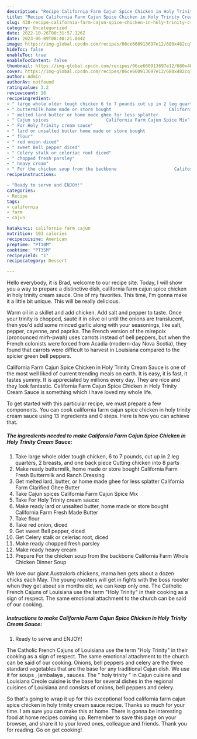 ```yaml
---
description: "Recipe California Farm Cajun Spice Chicken in Holy Trinity Cream Sauce the Very Delicious}"
title: "Recipe California Farm Cajun Spice Chicken in Holy Trinity Cream Sauce the Very Delicious}"
slug: 438-recipe-california-farm-cajun-spice-chicken-in-holy-trinity-cream-sauce-the-very-delicious
category: Uncategorized
date: 2022-10-26T00:31:57.126Z
date: 2023-06-09T08:40:21.044Z
image: https://img-global.cpcdn.com/recipes/06ce660913697e12/680x482cq70/california-farm-cajun-spice-chicken-in-holy-trinity-cream-sauce-recipe-main-photo.jpg
hideToc: false
enableToc: true
enableTocContent: false
thumbnail: https://img-global.cpcdn.com/recipes/06ce660913697e12/680x482cq70/california-farm-cajun-spice-chicken-in-holy-trinity-cream-sauce-recipe-main-photo.jpg
cover: https://img-global.cpcdn.com/recipes/06ce660913697e12/680x482cq70/california-farm-cajun-spice-chicken-in-holy-trinity-cream-sauce-recipe-main-photo.jpg
author: Admin
authorAv: notfound
ratingvalue: 3.2
reviewcount: 16
recipeingredient:
- " large whole older tough chicken 6 to 7 pounds cut up in 2 leg quarters 2 breasts and one back piece                      Cutting chicken into 8 parts"
- " buttermilk home made or store bought                      California Farm Fresh Buttermilk and Ranch Dressing"
- " melted lard butter or home made ghee for less splatter                      California Farm Clarified Ghee Butter"
- " Cajun spices                      California Farm Cajun Spice Mix"
- " For Holy Trinity cream sauce"
- " lard or unsalted butter home made or store bought                      California Farm Fresh Made Butter"
- " flour"
- " red onion diced"
- " sweet Bell pepper diced"
- " Celery stalk or celeriac root diced"
- " chopped fresh parsley"
- " heavy cream"
- " For the chicken soup from the backbone                      California Farm Whole Chicken Dinner Soup"
recipeinstructions:

- "Ready to serve and ENJOY!"
categories:
- Recipe
tags:
- california
- farm
- cajun

katakunci: california farm cajun 
nutrition: 103 calories
recipecuisine: American
preptime: "PT10M"
cooktime: "PT35M"
recipeyield: "1"
recipecategory: Dessert

---
```



Hello everybody, it is Brad, welcome to our recipe site. Today, I will show you a way to prepare a distinctive dish, california farm cajun spice chicken in holy trinity cream sauce. One of my favorites. This time, I'm gonna make it a little bit unique. This will be really delicious.

Warm oil in a skillet and add chicken. Add salt and pepper to taste. Once your trinity is chopped, sauté it in olive oil until the onions are translucent, then you&#39;d add some minced garlic along with your seasonings, like salt, pepper, cayenne, and paprika. The French version of the mirepoix (pronounced mirh-pwah) uses carrots instead of bell peppers, but when the French colonists were forced from Acadia (modern-day Nova Scotia), they found that carrots were difficult to harvest in Louisiana compared to the spicier green bell peppers.

California Farm Cajun Spice Chicken in Holy Trinity Cream Sauce is one of the most well liked of current trending meals on earth. It is easy, it is fast, it tastes yummy. It is appreciated by millions every day. They are nice and they look fantastic. California Farm Cajun Spice Chicken in Holy Trinity Cream Sauce is something which I have loved my whole life.


To get started with this particular recipe, we must prepare a few components. You can cook california farm cajun spice chicken in holy trinity cream sauce using 13 ingredients and 0 steps. Here is how you can achieve that.

<!--inarticleads1-->

##### The ingredients needed to make California Farm Cajun Spice Chicken in Holy Trinity Cream Sauce:

1. Take  large whole older tough chicken, 6 to 7 pounds, cut up in 2 leg quarters, 2 breasts, and one back piece                      Cutting chicken into 8 parts
1. Make ready  buttermilk, home made or store bought                      California Farm Fresh Buttermilk and Ranch Dressing
1. Get  melted lard, butter, or home made ghee for less splatter                      California Farm Clarified Ghee Butter
1. Take  Cajun spices                      California Farm Cajun Spice Mix
1. Take  For Holy Trinity cream sauce:
1. Make ready  lard or unsalted butter, home made or store bought                      California Farm Fresh Made Butter
1. Take  flour
1. Take  red onion, diced
1. Get  sweet Bell pepper, diced
1. Get  Celery stalk or celeriac root, diced
1. Make ready  chopped fresh parsley
1. Make ready  heavy cream
1. Prepare  For the chicken soup from the backbone                      California Farm Whole Chicken Dinner Soup


We love our giant Australorb chickens, mama hen gets about a dozen chicks each May. The young roosters will get in fights with the boss rooster when they get about six months old, we can keep only one. The Catholic French Cajuns of Louisiana use the term &#34;Holy Trinity&#34; in their cooking as a sign of respect. The same emotional attachment to the church can be said of our cooking. 

<!--inarticleads2-->

##### Instructions to make California Farm Cajun Spice Chicken in Holy Trinity Cream Sauce:


1. Ready to serve and ENJOY!

The Catholic French Cajuns of Louisiana use the term &#34;Holy Trinity&#34; in their cooking as a sign of respect. The same emotional attachment to the church can be said of our cooking. Onions, bell peppers and celery are the three standard vegetables that are the base for any traditional Cajun dish. We use it for soups , jambalaya , sauces. The &#34; holy trinity &#34; in Cajun cuisine and Louisiana Creole cuisine is the base for several dishes in the regional cuisines of Louisiana and consists of onions, bell peppers and celery. 

So that's going to wrap it up for this exceptional food california farm cajun spice chicken in holy trinity cream sauce recipe. Thanks so much for your time. I am sure you can make this at home. There is gonna be interesting food at home recipes coming up. Remember to save this page on your browser, and share it to your loved ones, colleague and friends. Thank you for reading. Go on get cooking!
